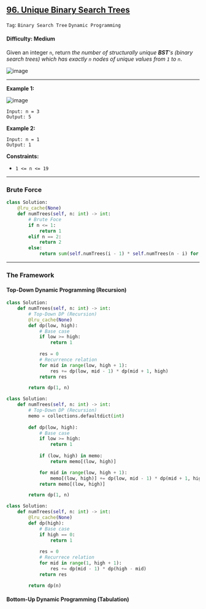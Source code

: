 ## [96. Unique Binary Search Trees](https://leetcode.com/problems/unique-binary-search-trees/)

```Tag```: ```Binary Search Tree``` ```Dynamic Programming```

#### Difficulty: Medium

Given an integer ```n```, return _the number of structurally unique __BST__'s (binary search trees) which has exactly ```n``` nodes of unique values from ```1``` to ```n```_.

![image](https://user-images.githubusercontent.com/35042430/222545807-f83d1bff-13d8-456b-9fb3-7b27290ba6ef.png)

---

__Example 1:__

![image](https://assets.leetcode.com/uploads/2021/01/18/uniquebstn3.jpg)
```
Input: n = 3
Output: 5
```

__Example 2:__
```
Input: n = 1
Output: 1
```

__Constraints:__

- ```1 <= n <= 19```

---

### Brute Force

```Python
class Solution:
    @lru_cache(None)
    def numTrees(self, n: int) -> int:
        # Brute Foce
        if n <= 1:
            return 1
        elif n == 2:
            return 2
        else:
            return sum(self.numTrees(i - 1) * self.numTrees(n - i) for i in range(1, n + 1))
```

---

### The Framework

#### Top-Down Dynamic Programming (Recursion)

```Python
class Solution:
    def numTrees(self, n: int) -> int:
        # Top-Down DP (Recursion)
        @lru_cache(None)
        def dp(low, high):
            # Base case
            if low >= high:
                return 1
            
            res = 0
            # Recurrence relation
            for mid in range(low, high + 1):
                res += dp(low, mid - 1) * dp(mid + 1, high)
            return res

        return dp(1, n)
```

```Python
class Solution:
    def numTrees(self, n: int) -> int:
        # Top-Down DP (Recursion)
        memo = collections.defaultdict(int)
        
        def dp(low, high):
            # Base case
            if low >= high:
                return 1
            
            if (low, high) in memo:
                return memo[(low, high)]

            for mid in range(low, high + 1):
                memo[(low, high)] += dp(low, mid - 1) * dp(mid + 1, high)
            return memo[(low, high)]

        return dp(1, n)
```

```Python
class Solution:
    def numTrees(self, n: int) -> int:
        @lru_cache(None)
        def dp(high):
            # Base case
            if high == 0:
                return 1
            
            res = 0
            # Recurrece relation
            for mid in range(1, high + 1):
                res += dp(mid - 1) * dp(high - mid)
            return res

        return dp(n)
```

#### Bottom-Up Dynamic Programming (Tabulation)

```Python

```

